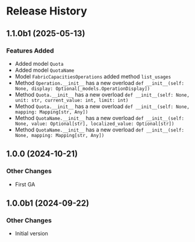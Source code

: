 # Release History

## 1.1.0b1 (2025-05-13)

### Features Added

  - Added model `Quota`
  - Added model `QuotaName`
  - Model `FabricCapacitiesOperations` added method `list_usages`
  - Method `Operation.__init__` has a new overload `def __init__(self: None, display: Optional[_models.OperationDisplay])`
  - Method `Quota.__init__` has a new overload `def __init__(self: None, unit: str, current_value: int, limit: int)`
  - Method `Quota.__init__` has a new overload `def __init__(self: None, mapping: Mapping[str, Any])`
  - Method `QuotaName.__init__` has a new overload `def __init__(self: None, value: Optional[str], localized_value: Optional[str])`
  - Method `QuotaName.__init__` has a new overload `def __init__(self: None, mapping: Mapping[str, Any])`

## 1.0.0 (2024-10-21)

### Other Changes

  - First GA

## 1.0.0b1 (2024-09-22)

### Other Changes

  - Initial version
